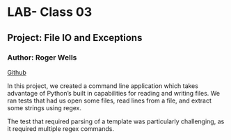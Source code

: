 # LAB- Class 03

## Project: **File IO and Exceptions**

### Author: Roger Wells

[Github](https://github.com/rsw359/madlib-cli)

In this project, we created a command line application which takes advantage of Python’s built in capabilities for reading and writing files. We ran tests that had us open some files, read lines from a file, and extract some strings using regex.

The test that required parsing of a template was particularly challenging, as it required multiple regex commands.